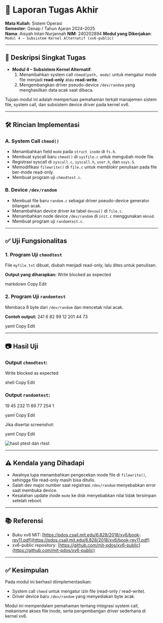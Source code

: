# 📝 Laporan Tugas Akhir

**Mata Kuliah**: Sistem Operasi  
**Semester**: Genap / Tahun Ajaran 2024–2025  
**Nama**: Aisyah Intan Nurjannah
**NIM**: 240202894 
**Modul yang Dikerjakan**:  
`Modul 4 – Subsistem Kernel Alternatif (xv6-public)`

---

## 📌 Deskripsi Singkat Tugas

* **Modul 4 – Subsistem Kernel Alternatif**:  
  1. Menambahkan system call `chmod(path, mode)` untuk mengatur mode file menjadi **read-only** atau **read-write**.  
  2. Mengembangkan driver pseudo-device `/dev/random` yang menghasilkan data acak saat dibaca.  

Tujuan modul ini adalah memperluas pemahaman terkait manajemen sistem file, system call, dan subsistem device driver pada kernel xv6.

---

## 🛠️ Rincian Implementasi

### A. System Call `chmod()`
* Menambahkan field `mode` pada `struct inode` di `fs.h`.
* Membuat syscall baru `chmod()` di `sysfile.c` untuk mengubah mode file.
* Registrasi syscall di `syscall.c`, `syscall.h`, `user.h`, dan `usys.S`.
* Memodifikasi `filewrite()` di `file.c` untuk memblokir penulisan pada file ber-mode read-only.
* Membuat program uji `chmodtest.c`.

### B. Device `/dev/random`
* Membuat file baru `random.c` sebagai driver pseudo-device generator bilangan acak.
* Menambahkan device driver ke tabel `devsw[]` di `file.c`.
* Menambahkan node device `/dev/random` di `init.c` menggunakan `mknod`.
* Membuat program uji `randomtest.c`.

---

## ✅ Uji Fungsionalitas

### 1. **Program Uji `chmodtest`**
File `myfile.txt` dibuat, diubah menjadi read-only, lalu dites untuk penulisan.

**Output yang diharapkan:**
Write blocked as expected

markdown
Copy
Edit

### 2. **Program Uji `randomtest`**
Membaca 8 byte dari `/dev/random` dan mencetak nilai acak.

**Contoh output:**
241 6 82 99 12 201 44 73

yaml
Copy
Edit


---

## 📷 Hasil Uji

### Output `chmodtest`:
Write blocked as expected

shell
Copy
Edit

### Output `randomtest`:
19 45 232 11 89 77 254 1

yaml
Copy
Edit

Jika disertai screenshot:


yaml
Copy
Edit

![hasil ptest dan rtest](./sceerenshoot4/modul4.PNG)

---

## ⚠️ Kendala yang Dihadapi

* Awalnya lupa menambahkan pengecekan mode file di `filewrite()`, sehingga file read-only masih bisa ditulis.  
* Salah dev major number saat registrasi `/dev/random` menyebabkan error saat membuka device.  
* Kesalahan update inode `mode` ke disk menyebabkan nilai tidak tersimpan setelah reboot.

---

## 📚 Referensi

* Buku xv6 MIT: [https://pdos.csail.mit.edu/6.828/2018/xv6/book-rev11.pdf](https://pdos.csail.mit.edu/6.828/2018/xv6/book-rev11.pdf)  
* xv6-public repository: [https://github.com/mit-pdos/xv6-public](https://github.com/mit-pdos/xv6-public)  

---

## ✅ Kesimpulan

Pada modul ini berhasil diimplementasikan:
* System call `chmod` untuk mengatur izin file (read-only / read-write).  
* Driver device baru `/dev/random` yang menyediakan byte acak.  

Modul ini memperdalam pemahaman tentang integrasi system call, mekanisme akses file inode, serta pengembangan driver sederhana di kernel xv6.
